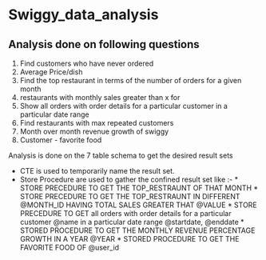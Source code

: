 # Swiggy_data_analysis

##    Analysis done on following questions ##


1. Find customers who have never ordered
2. Average Price/dish
3. Find the top restaurant in terms of the number of orders for a given month
4. restaurants with monthly sales greater than x for 
5. Show all orders with order details for a particular customer in a particular date range
6. Find restaurants with max repeated customers 
7. Month over month revenue growth of swiggy
8. Customer - favorite food


Analysis is done on the 7 table schema to get the desired result sets

* CTE is used to temporarily name the result set.
* Store Procedure are used to gather the confined result set 
  like :-
        * STORE PRECEDURE TO GET THE TOP_RESTRAUNT OF THAT MONTH
        * STORE PRECEDURE TO GET THE TOP_RESTRAUNT IN DIFFERENT @MONTH_ID HAVING TOTAL SALES               GREATER THAT @VALUE
        * STORE PRECEDURE TO GET all orders with order details for a particular customer @name in           a particular date range @startdate, @enddate
        * STORED PROCEDURE TO GET THE MONTHLY REVENUE PERCENTAGE GROWTH IN A YEAR @YEAR
        * STORED PROCEDURE TO GET THE FAVORITE FOOD OF @user_id 
  

